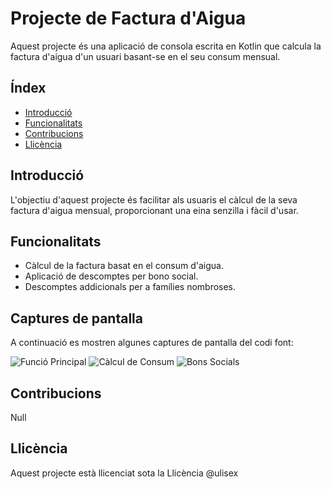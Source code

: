 # Projecte de Factura d'Aigua

Aquest projecte és una aplicació de consola escrita en Kotlin que calcula la factura d'aigua d'un usuari basant-se en el seu consum mensual.

## Índex

- [Introducció](#introducció)
- [Funcionalitats](#funcionalitats)
- [Contribucions](#contribucions)
- [Llicència](#llicència)

## Introducció

L'objectiu d'aquest projecte és facilitar als usuaris el càlcul de la seva factura d'aigua mensual, proporcionant una eina senzilla i fàcil d'usar.

## Funcionalitats

- Càlcul de la factura basat en el consum d'aigua.
- Aplicació de descomptes per bono social.
- Descomptes addicionals per a famílies nombroses.

## Captures de pantalla

A continuació es mostren algunes captures de pantalla del codi font:

![Funció Principal](link-a-la-imagen-mainFunctions.png)
![Càlcul de Consum](link-a-la-imagen-calculateConsumption.png)
![Bons Socials](link-a-la-imagen-socialBonus.png)

## Contribucions

Null

## Llicència

Aquest projecte està llicenciat sota la Llicència @ulisex
